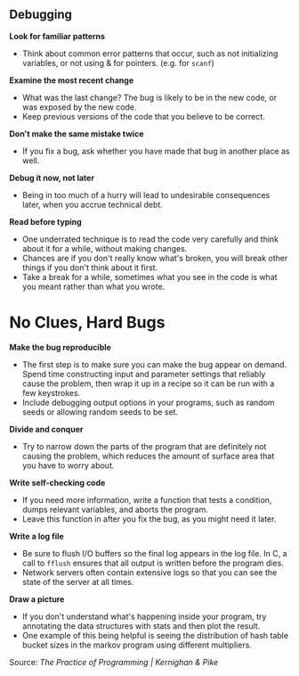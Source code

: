 Debugging
---------

**Look for familiar patterns**
* Think about common error patterns that occur, such as not initializing variables, or not using &
  for pointers. (e.g. for `scanf`)

**Examine the most recent change**
* What was the last change? The bug is likely to be in the new code, or was exposed by the new code.
* Keep previous versions of the code that you believe to be correct.


**Don't make the same mistake twice**
* If you fix a bug, ask whether you have made that bug in another place as well.

**Debug it now, not later**
* Being in too much of a hurry will lead to undesirable consequences later, when you accrue technical debt.

**Read before typing**
* One underrated technique is to read the code very carefully and think about it for a while, without making changes.
* Chances are if you don't really know what's broken, you will break other things if you don't think about it first.
* Take a break for a while, sometimes what you see in the code is what you meant rather than what you wrote.


# No Clues, Hard Bugs

**Make the bug reproducible**
* The first step is to make sure you can make the bug appear on demand. Spend time constructing input and parameter
  settings that reliably cause the problem, then wrap it up in a recipe so it can be run with a few keystrokes.
* Include debugging output options in your programs, such as random seeds or allowing random seeds to be set.

**Divide and conquer**
* Try to narrow down the parts of the program that are definitely not causing the problem, which reduces the
  amount of surface area that you have to worry about.

**Write self-checking code**
* If you need more information, write a function that tests a condition, dumps relevant variables, and aborts the program.
* Leave this function in after you fix the bug, as you might need it later.

**Write a log file**
* Be sure to flush I/O buffers so the final log appears in the log file. In C, a call to `fflush` ensures that all
  output is written before the program dies.
* Network servers often contain extensive logs so that you can see the state of the server at all times.

**Draw a picture**
* If you don't understand what's happening inside your program, try annotating the data structures with stats and then plot the result.
* One example of this being helpful is seeing the distribution of hash table bucket sizes in the markov program
  using different multipliers.


Source: *The Practice of Programming | Kernighan & Pike*
